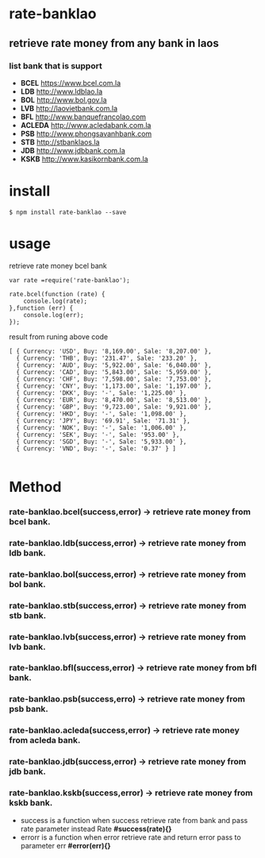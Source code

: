 # rate-banklao

## retrieve rate money from any bank in laos

### list bank that is support 

- **BCEL** https://www.bcel.com.la
- **LDB** http://www.ldblao.la
- **BOL** http://www.bol.gov.la
- **LVB** http://laovietbank.com.la
- **BFL** http://www.banquefrancolao.com
- **ACLEDA** http://www.acledabank.com.la
- **PSB** http://www.phongsavanhbank.com
- **STB** http://stbanklaos.la
- **JDB** http://www.jdbbank.com.la
- **KSKB** http://www.kasikornbank.com.la

# install

```
$ npm install rate-banklao --save

```
# usage

retrieve rate money bcel bank 

```
var rate =require('rate-banklao');

rate.bcel(function (rate) {
    console.log(rate);
},function (err) {
    console.log(err);
});

```
result from runing above code 

```
[ { Currency: 'USD', Buy: '8,169.00', Sale: '8,207.00' },
  { Currency: 'THB', Buy: '231.47', Sale: '233.20' },
  { Currency: 'AUD', Buy: '5,922.00', Sale: '6,040.00' },
  { Currency: 'CAD', Buy: '5,843.00', Sale: '5,959.00' },
  { Currency: 'CHF', Buy: '7,598.00', Sale: '7,753.00' },
  { Currency: 'CNY', Buy: '1,173.00', Sale: '1,197.00' },
  { Currency: 'DKK', Buy: '-', Sale: '1,225.00' },
  { Currency: 'EUR', Buy: '8,470.00', Sale: '8,513.00' },
  { Currency: 'GBP', Buy: '9,723.00', Sale: '9,921.00' },
  { Currency: 'HKD', Buy: '-', Sale: '1,098.00' },
  { Currency: 'JPY', Buy: '69.91', Sale: '71.31' },
  { Currency: 'NOK', Buy: '-', Sale: '1,006.00' },
  { Currency: 'SEK', Buy: '-', Sale: '953.00' },
  { Currency: 'SGD', Buy: '-', Sale: '5,933.00' },
  { Currency: 'VND', Buy: '-', Sale: '0.37' } ]
  
  ```
# Method
  
### rate-banklao.bcel(success,error) -> retrieve rate money from bcel bank.

### rate-banklao.ldb(success,error) -> retrieve rate money from ldb bank.

### rate-banklao.bol(success,error) -> retrieve rate money from bol bank.

### rate-banklao.stb(success,error) -> retrieve rate money from stb bank.

### rate-banklao.lvb(success,error) -> retrieve rate money from lvb bank.

### rate-banklao.bfl(success,error) -> retrieve rate money from bfl bank.

### rate-banklao.psb(success,erro) -> retrieve rate money from psb bank.

### rate-banklao.acleda(success,error) ->  retrieve rate money from acleda bank.

### rate-banklao.jdb(success,error) ->  retrieve rate money from jdb bank.

### rate-banklao.kskb(success,error) ->  retrieve rate money from kskb bank.
  
  - success is a function when success retrieve rate from bank and pass rate parameter instead Rate  **#success(rate){}**
  - errorr is a function when error retrieve rate and return error pass to parameter err **#error(err){}**
  
  
  
